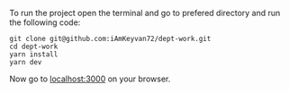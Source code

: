 To run the project open the terminal and go to prefered directory and run the following code:
```
git clone git@github.com:iAmKeyvan72/dept-work.git
cd dept-work
yarn install
yarn dev
```
Now go to [localhost:3000](http://localhost:3000/) on your browser.
